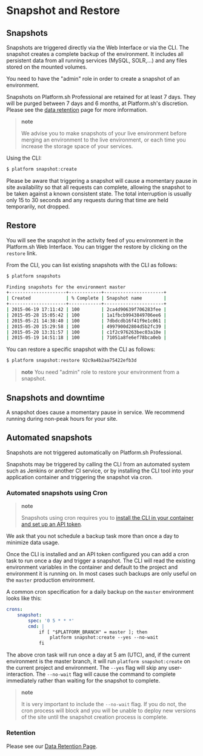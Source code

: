 # Snapshot and Restore

## Snapshots

Snapshots are triggered directly via the Web Interface or via the CLI. The snapshot creates a complete backup of the environment. It includes all persistent data from all running services (MySQL, SOLR,...) and any files stored on the mounted volumes.

You need to have the "admin" role in order to create a snapshot of an environment.

Snapshots on Platform.sh Professional are retained for at least 7 days. They will be purged between 7 days and 6 months, at Platform.sh's discretion. Please see the [data retention](/security/data-retention.md) page for more information.

> **note**
>
> We advise you to make snapshots of your live environment before merging an environment to the live environment, or each time you increase the storage space of your services.

Using the CLI:

```bash
$ platform snapshot:create
```

Please be aware that triggering a snapshot will cause a momentary pause in site availability so that all requests can complete, allowing the snapshot to be taken against a known consistent state.  The total interruption is usually only 15 to 30 seconds and any requests during that time are held temporarily, not dropped.

## Restore

You will see the snapshot in the activity feed of you environment in the Platform.sh Web Interface. You can trigger the restore by clicking on the `restore` link.

From the CLI, you can list existing snapshots with the CLI as follows:

```bash
$ platform snapshots

Finding snapshots for the environment master
+---------------------+------------+----------------------+
| Created             | % Complete | Snapshot name        |
+---------------------+------------+----------------------+
| 2015-06-19 17:11:42 | 100        | 2ca4d90639f706283fee |
| 2015-05-28 15:05:42 | 100        | 1a1fbcb9943849706ee6 |
| 2015-05-21 14:38:40 | 100        | 7dbdcdb16f41f9e1c061 |
| 2015-05-20 15:29:58 | 100        | 4997900d2804d5b2fc39 |
| 2015-05-20 13:31:57 | 100        | c1f2c976263bec03a10e |
| 2015-05-19 14:51:18 | 100        | 71051a8fe6ef78bca0eb |
```

You can restore a specific snapshot with the CLI as follows:

```bash
$ platform snapshot:restore 92c9a4b2aa75422efb3d
```

> **note**
> You need "admin" role to restore your environment from a snapshot.

## Snapshots and downtime

A snapshot does cause a momentary pause in service. We recommend running during non-peak hours for your site.

## Automated snapshots

Snapshots are not triggered automatically on Platform.sh Professional. 

Snapshots may be triggered by calling the CLI from an automated system such as Jenkins or another CI service, or by installing the CLI tool into your application container and triggering the snapshot via cron.

### Automated snapshots using Cron

> **note**
>
> Snapshots using cron requires you to [install the CLI in your container and set up an API token](/gettingstarted/cli/api-tokens.md).

We ask that you not schedule a backup task more than once a day to minimize data usage. 

Once the CLI is installed and an API token configured you can add a cron task to run once a day and trigger a snapshot.  The CLI will read the existing environment variables in the container and default to the project and environment it is running on. In most cases such backups are only useful on the `master` production environment.

A common cron specification for a daily backup on the `master` environment looks like this:

```yaml
crons:
    snapshot:
        spec: '0 5 * * *'
        cmd: |
            if [ "$PLATFORM_BRANCH" = master ]; then
                platform snapshot:create --yes --no-wait
            fi
```

The above cron task will run once a day at 5 am (UTC), and, if the current environment is the master branch, it will run `platform snapshot:create` on the current project and environment.  The `--yes` flag will skip any user-interaction.  The `--no-wait` flag will cause the command to complete immediately rather than waiting for the snapshot to complete.

> **note**
> 
> It is very important to include the `--no-wait` flag.  If you do not, the cron process will block and you will be unable to deploy new versions of the site until the snapshot creation process is complete.

### Retention

Please see our [Data Retention Page](/security/data-retention.md).
